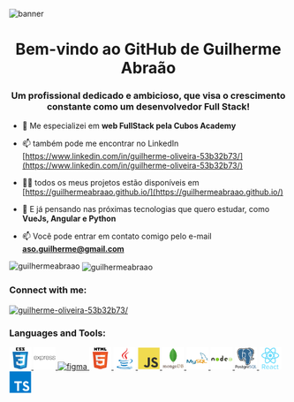 ![banner](https://user-images.githubusercontent.com/112726349/222784582-415ec2ce-594c-4d30-b450-af7354145bd7.png)

<h1 align="center">Bem-vindo ao GitHub de Guilherme Abraão</h1>
<h3 align="center">Um profissional dedicado e ambicioso, que visa o crescimento constante como um desenvolvedor Full Stack!</h3>



- 🌱 Me especializei em **web FullStack pela Cubos Academy**

- 📫 também pode me encontrar no LinkedIn [https://www.linkedin.com/in/guilherme-oliveira-53b32b73/](https://www.linkedin.com/in/guilherme-oliveira-53b32b73/)

- 👨‍💻 todos os meus projetos estão disponíveis em [https://guilhermeabraao.github.io/](https://guilhermeabraao.github.io/)

- 💬 E já pensando nas próximas tecnologias que quero estudar, como **VueJs, Angular e Python**

- 📫 Você pode entrar em contato comigo pelo e-mail **aso.guilherme@gmail.com**



<p><img align="left" src="https://github-readme-stats.vercel.app/api/top-langs?username=guilhermeabraao&show_icons=true&locale=en&layout=compact" alt="guilhermeabraao" /></p>

<p>&nbsp;<img align="center" src="https://github-readme-stats.vercel.app/api?username=guilhermeabraao&show_icons=true&locale=en" alt="guilhermeabraao" /></p>


<h3 align="left">Connect with me:</h3>
<p align="left">
<a href="https://linkedin.com/in/guilherme-oliveira-53b32b73/" target="blank"><img align="center" src="https://raw.githubusercontent.com/rahuldkjain/github-profile-readme-generator/master/src/images/icons/Social/linked-in-alt.svg" alt="guilherme-oliveira-53b32b73/" height="30" width="40" /></a>
</p>




<h3 align="left">Languages and Tools:</h3>
<p align="left"> <a href="https://www.w3schools.com/css/" target="_blank" rel="noreferrer"> <img src="https://raw.githubusercontent.com/devicons/devicon/master/icons/css3/css3-original-wordmark.svg" alt="css3" width="40" height="40"/> </a> <a href="https://expressjs.com" target="_blank" rel="noreferrer"> <img src="https://raw.githubusercontent.com/devicons/devicon/master/icons/express/express-original-wordmark.svg" alt="express" width="40" height="40"/> </a> <a href="https://www.figma.com/" target="_blank" rel="noreferrer"> <img src="https://www.vectorlogo.zone/logos/figma/figma-icon.svg" alt="figma" width="40" height="40"/> </a> <a href="https://www.w3.org/html/" target="_blank" rel="noreferrer"> <img src="https://raw.githubusercontent.com/devicons/devicon/master/icons/html5/html5-original-wordmark.svg" alt="html5" width="40" height="40"/> </a> <a href="https://www.java.com" target="_blank" rel="noreferrer"> <img src="https://raw.githubusercontent.com/devicons/devicon/master/icons/java/java-original.svg" alt="java" width="40" height="40"/> </a> <a href="https://developer.mozilla.org/en-US/docs/Web/JavaScript" target="_blank" rel="noreferrer"> <img src="https://raw.githubusercontent.com/devicons/devicon/master/icons/javascript/javascript-original.svg" alt="javascript" width="40" height="40"/> </a> <a href="https://www.mongodb.com/" target="_blank" rel="noreferrer"> <img src="https://raw.githubusercontent.com/devicons/devicon/master/icons/mongodb/mongodb-original-wordmark.svg" alt="mongodb" width="40" height="40"/> </a> <a href="https://www.mysql.com/" target="_blank" rel="noreferrer"> <img src="https://raw.githubusercontent.com/devicons/devicon/master/icons/mysql/mysql-original-wordmark.svg" alt="mysql" width="40" height="40"/> </a> <a href="https://nodejs.org" target="_blank" rel="noreferrer"> <img src="https://raw.githubusercontent.com/devicons/devicon/master/icons/nodejs/nodejs-original-wordmark.svg" alt="nodejs" width="40" height="40"/> </a> <a href="https://www.postgresql.org" target="_blank" rel="noreferrer"> <img src="https://raw.githubusercontent.com/devicons/devicon/master/icons/postgresql/postgresql-original-wordmark.svg" alt="postgresql" width="40" height="40"/> </a> <a href="https://reactjs.org/" target="_blank" rel="noreferrer"> <img src="https://raw.githubusercontent.com/devicons/devicon/master/icons/react/react-original-wordmark.svg" alt="react" width="40" height="40"/> </a> <a href="https://www.typescriptlang.org/" target="_blank" rel="noreferrer"> <img src="https://raw.githubusercontent.com/devicons/devicon/master/icons/typescript/typescript-original.svg" alt="typescript" width="40" height="40"/> </a> </p>



